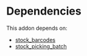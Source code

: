 # Dependencies

This addon depends on:

- [stock_barcodes](https://github.com/bringout/oca-warehouse)
- [stock_picking_batch](https://github.com/bringout/oca-ocb-warehouse/tree/9b14fcb23c7ebeb2f1d8695642aaa941064d4d00/odoo-bringout-oca-ocb-stock_picking_batch)
